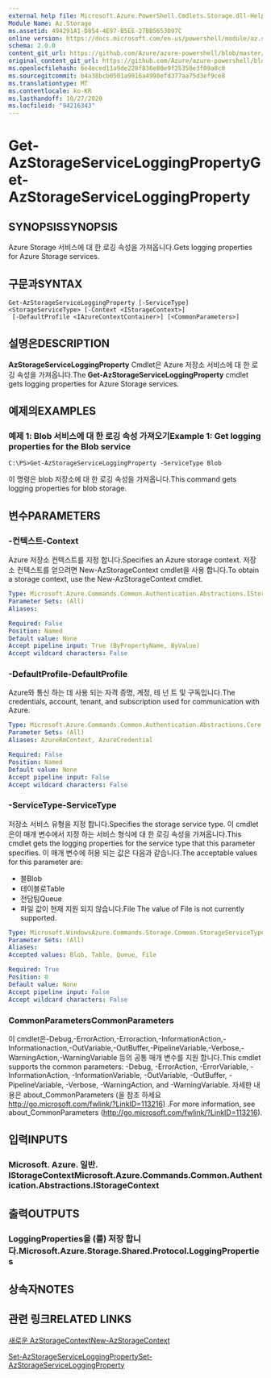 ```yaml
---
external help file: Microsoft.Azure.PowerShell.Cmdlets.Storage.dll-Help.xml
Module Name: Az.Storage
ms.assetid: 494291A1-D854-4E97-B5EE-27BB5653D97C
online version: https://docs.microsoft.com/en-us/powershell/module/az.storage/get-azstorageserviceloggingproperty
schema: 2.0.0
content_git_url: https://github.com/Azure/azure-powershell/blob/master/src/Storage/Storage.Management/help/Get-AzStorageServiceLoggingProperty.md
original_content_git_url: https://github.com/Azure/azure-powershell/blob/master/src/Storage/Storage.Management/help/Get-AzStorageServiceLoggingProperty.md
ms.openlocfilehash: 6e4eced11a9de228f836e80e9f25350e3f09a8c0
ms.sourcegitcommit: b4a38bcb0501a9016a4998efd377aa75d3ef9ce8
ms.translationtype: MT
ms.contentlocale: ko-KR
ms.lasthandoff: 10/27/2020
ms.locfileid: "94216343"
---
```

# <span data-ttu-id="93e8f-101">Get-AzStorageServiceLoggingProperty</span><span class="sxs-lookup"><span data-stu-id="93e8f-101">Get-AzStorageServiceLoggingProperty</span></span>

## <span data-ttu-id="93e8f-102">SYNOPSIS</span><span class="sxs-lookup"><span data-stu-id="93e8f-102">SYNOPSIS</span></span>
<span data-ttu-id="93e8f-103">Azure Storage 서비스에 대 한 로깅 속성을 가져옵니다.</span><span class="sxs-lookup"><span data-stu-id="93e8f-103">Gets logging properties for Azure Storage services.</span></span>

## <span data-ttu-id="93e8f-104">구문과</span><span class="sxs-lookup"><span data-stu-id="93e8f-104">SYNTAX</span></span>

```
Get-AzStorageServiceLoggingProperty [-ServiceType] <StorageServiceType> [-Context <IStorageContext>]
 [-DefaultProfile <IAzureContextContainer>] [<CommonParameters>]
```

## <span data-ttu-id="93e8f-105">설명은</span><span class="sxs-lookup"><span data-stu-id="93e8f-105">DESCRIPTION</span></span>
<span data-ttu-id="93e8f-106">**AzStorageServiceLoggingProperty** Cmdlet은 Azure 저장소 서비스에 대 한 로깅 속성을 가져옵니다.</span><span class="sxs-lookup"><span data-stu-id="93e8f-106">The **Get-AzStorageServiceLoggingProperty** cmdlet gets logging properties for Azure Storage services.</span></span>

## <span data-ttu-id="93e8f-107">예제의</span><span class="sxs-lookup"><span data-stu-id="93e8f-107">EXAMPLES</span></span>

### <span data-ttu-id="93e8f-108">예제 1: Blob 서비스에 대 한 로깅 속성 가져오기</span><span class="sxs-lookup"><span data-stu-id="93e8f-108">Example 1: Get logging properties for the Blob service</span></span>
```
C:\PS>Get-AzStorageServiceLoggingProperty -ServiceType Blob
```

<span data-ttu-id="93e8f-109">이 명령은 blob 저장소에 대 한 로깅 속성을 가져옵니다.</span><span class="sxs-lookup"><span data-stu-id="93e8f-109">This command gets logging properties for blob storage.</span></span>

## <span data-ttu-id="93e8f-110">변수</span><span class="sxs-lookup"><span data-stu-id="93e8f-110">PARAMETERS</span></span>

### <span data-ttu-id="93e8f-111">-컨텍스트</span><span class="sxs-lookup"><span data-stu-id="93e8f-111">-Context</span></span>
<span data-ttu-id="93e8f-112">Azure 저장소 컨텍스트를 지정 합니다.</span><span class="sxs-lookup"><span data-stu-id="93e8f-112">Specifies an Azure storage context.</span></span>
<span data-ttu-id="93e8f-113">저장소 컨텍스트를 얻으려면 New-AzStorageContext cmdlet을 사용 합니다.</span><span class="sxs-lookup"><span data-stu-id="93e8f-113">To obtain a storage context, use the New-AzStorageContext cmdlet.</span></span>

```yaml
Type: Microsoft.Azure.Commands.Common.Authentication.Abstractions.IStorageContext
Parameter Sets: (All)
Aliases:

Required: False
Position: Named
Default value: None
Accept pipeline input: True (ByPropertyName, ByValue)
Accept wildcard characters: False
```

### <span data-ttu-id="93e8f-114">-DefaultProfile</span><span class="sxs-lookup"><span data-stu-id="93e8f-114">-DefaultProfile</span></span>
<span data-ttu-id="93e8f-115">Azure와 통신 하는 데 사용 되는 자격 증명, 계정, 테 넌 트 및 구독입니다.</span><span class="sxs-lookup"><span data-stu-id="93e8f-115">The credentials, account, tenant, and subscription used for communication with Azure.</span></span>

```yaml
Type: Microsoft.Azure.Commands.Common.Authentication.Abstractions.Core.IAzureContextContainer
Parameter Sets: (All)
Aliases: AzureRmContext, AzureCredential

Required: False
Position: Named
Default value: None
Accept pipeline input: False
Accept wildcard characters: False
```

### <span data-ttu-id="93e8f-116">-ServiceType</span><span class="sxs-lookup"><span data-stu-id="93e8f-116">-ServiceType</span></span>
<span data-ttu-id="93e8f-117">저장소 서비스 유형을 지정 합니다.</span><span class="sxs-lookup"><span data-stu-id="93e8f-117">Specifies the storage service type.</span></span>
<span data-ttu-id="93e8f-118">이 cmdlet은이 매개 변수에서 지정 하는 서비스 형식에 대 한 로깅 속성을 가져옵니다.</span><span class="sxs-lookup"><span data-stu-id="93e8f-118">This cmdlet gets the logging properties for the service type that this parameter specifies.</span></span>
<span data-ttu-id="93e8f-119">이 매개 변수에 허용 되는 값은 다음과 같습니다.</span><span class="sxs-lookup"><span data-stu-id="93e8f-119">The acceptable values for this parameter are:</span></span>
- <span data-ttu-id="93e8f-120">블</span><span class="sxs-lookup"><span data-stu-id="93e8f-120">Blob</span></span> 
- <span data-ttu-id="93e8f-121">테이블로</span><span class="sxs-lookup"><span data-stu-id="93e8f-121">Table</span></span>
- <span data-ttu-id="93e8f-122">전담팀</span><span class="sxs-lookup"><span data-stu-id="93e8f-122">Queue</span></span>
- <span data-ttu-id="93e8f-123">파일 값이 현재 지원 되지 않습니다.</span><span class="sxs-lookup"><span data-stu-id="93e8f-123">File The value of File is not currently supported.</span></span>

```yaml
Type: Microsoft.WindowsAzure.Commands.Storage.Common.StorageServiceType
Parameter Sets: (All)
Aliases:
Accepted values: Blob, Table, Queue, File

Required: True
Position: 0
Default value: None
Accept pipeline input: False
Accept wildcard characters: False
```

### <span data-ttu-id="93e8f-124">CommonParameters</span><span class="sxs-lookup"><span data-stu-id="93e8f-124">CommonParameters</span></span>
<span data-ttu-id="93e8f-125">이 cmdlet은-Debug,-ErrorAction,-Erroraction,-InformationAction,-Informationaction,-OutVariable,-OutBuffer,-PipelineVariable,-Verbose,-WarningAction,-WarningVariable 등의 공통 매개 변수를 지원 합니다.</span><span class="sxs-lookup"><span data-stu-id="93e8f-125">This cmdlet supports the common parameters: -Debug, -ErrorAction, -ErrorVariable, -InformationAction, -InformationVariable, -OutVariable, -OutBuffer, -PipelineVariable, -Verbose, -WarningAction, and -WarningVariable.</span></span> <span data-ttu-id="93e8f-126">자세한 내용은 about_CommonParameters (을 참조 하세요 http://go.microsoft.com/fwlink/?LinkID=113216) .</span><span class="sxs-lookup"><span data-stu-id="93e8f-126">For more information, see about_CommonParameters (http://go.microsoft.com/fwlink/?LinkID=113216).</span></span>

## <span data-ttu-id="93e8f-127">입력</span><span class="sxs-lookup"><span data-stu-id="93e8f-127">INPUTS</span></span>

### <span data-ttu-id="93e8f-128">Microsoft. Azure. 일반. IStorageContext</span><span class="sxs-lookup"><span data-stu-id="93e8f-128">Microsoft.Azure.Commands.Common.Authentication.Abstractions.IStorageContext</span></span>

## <span data-ttu-id="93e8f-129">출력</span><span class="sxs-lookup"><span data-stu-id="93e8f-129">OUTPUTS</span></span>

### <span data-ttu-id="93e8f-130">LoggingProperties을 (를) 저장 합니다.</span><span class="sxs-lookup"><span data-stu-id="93e8f-130">Microsoft.Azure.Storage.Shared.Protocol.LoggingProperties</span></span>

## <span data-ttu-id="93e8f-131">상속자</span><span class="sxs-lookup"><span data-stu-id="93e8f-131">NOTES</span></span>

## <span data-ttu-id="93e8f-132">관련 링크</span><span class="sxs-lookup"><span data-stu-id="93e8f-132">RELATED LINKS</span></span>

[<span data-ttu-id="93e8f-133">새로운 AzStorageContext</span><span class="sxs-lookup"><span data-stu-id="93e8f-133">New-AzStorageContext</span></span>](./New-AzStorageContext.md)

[<span data-ttu-id="93e8f-134">Set-AzStorageServiceLoggingProperty</span><span class="sxs-lookup"><span data-stu-id="93e8f-134">Set-AzStorageServiceLoggingProperty</span></span>](./Set-AzStorageServiceLoggingProperty.md)


